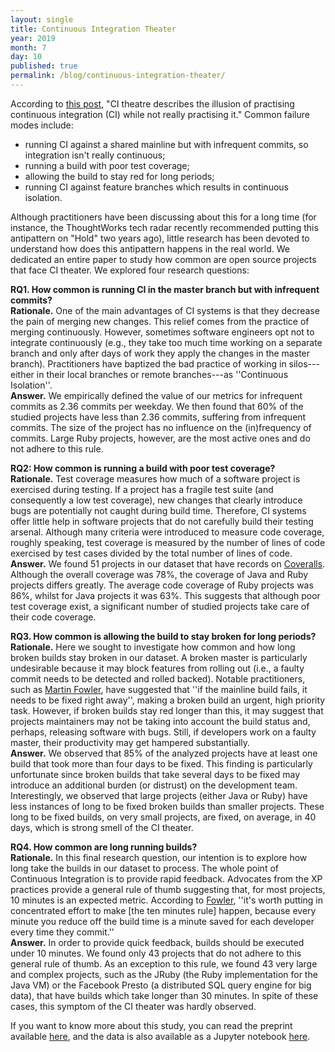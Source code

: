 ```yaml
---
layout: single
title: Continuous Integration Theater
year: 2019
month: 7
day: 10
published: true
permalink: /blog/continuous-integration-theater/
---
```


According to [this post](https://www.gocd.org/2017/05/16/its-not-CI-its-CI-theatre.html),
"CI theatre describes the illusion of practising continuous integration (CI)
while not really practising it." Common failure modes include:

- running CI against a shared mainline but with infrequent commits, so integration isn't really continuous;
- running a build with poor test coverage;
- allowing the build to stay red for long periods;
- running CI against feature branches which results in continuous isolation.

Although practitioners have been discussing about this for a long time (for instance,
the ThoughtWorks tech radar recently recommended putting this antipattern on
"Hold" two years ago), little research has been devoted to understand how does this
antipattern  happens in the real world. We dedicated an entire paper to study
how common are open source projects that face CI theater. We explored four research questions:

**RQ1. How common is running CI in the master branch but with infrequent commits?** <br>
**Rationale.** One of the main advantages of CI systems is that they decrease the pain of merging new changes. This relief comes from the practice of merging continuously. However, sometimes software engineers opt not to integrate continuously (e.g., they take too much time working on a separate branch and only after days of work they apply the changes in the master branch). Practitioners have baptized the bad practice of working in silos---either in their local branches or remote branches---as ''Continuous Isolation''.<br>
**Answer.** We empirically defined the value of our metrics for infrequent commits as 2.36 commits per weekday. We then found that 60% of the studied projects have less than 2.36 commits, suffering from infrequent commits. The size of the project has no influence on the (in)frequency of commits. Large Ruby projects, however, are the most active ones and do not adhere to this rule.

**RQ2: How common is running a build with poor test coverage?**<br>
**Rationale.** Test coverage measures how much of a software project is exercised during testing. If a project has a fragile test suite (and consequently a low test coverage), new changes that clearly introduce bugs are potentially not caught during build time. Therefore, CI systems offer little help in software projects that do not carefully build their testing arsenal. Although many criteria were introduced to measure code coverage, roughly speaking, test coverage is measured by the number of lines of code exercised by test cases divided by the total number of lines of code.<br>
**Answer.**  We found 51 projects in our dataset that have records on [Coveralls](https://coveralls.io/). Although the overall coverage was 78%, the coverage of Java and Ruby projects differs greatly. The average code coverage of Ruby projects was 86%, whilst for Java projects it was 63%. This suggests that although poor test coverage exist, a significant number of studied projects take care of their code coverage.


**RQ3. How common is allowing the build to stay broken for long periods?**<br>
**Rationale.** Here we sought to investigate how common and how long broken builds stay broken in our dataset. A broken master is particularly undesirable because it may block features from rolling out (i.e., a faulty commit needs to be detected and rolled backed). Notable practitioners, such as [Martin Fowler](https://www.martinfowler.com/articles/continuousIntegration.html), have suggested that ''if the mainline build fails, it needs to be fixed right away'', making a broken build an urgent, high priority task. However, if broken builds stay red longer than this, it may suggest that projects maintainers may not be taking into account the build status and, perhaps, releasing software with bugs. Still, if developers work on a faulty master, their productivity may get hampered substantially.<br>
**Answer.** We observed that 85% of the analyzed projects have at least one build that took more than four days to be fixed. This finding is particularly unfortunate since broken builds that take several days to be fixed may introduce an additional burden (or distrust) on the development team. Interestingly, we observed that large projects (either Java or Ruby) have less instances of long to be fixed broken builds than smaller projects. These long to be fixed builds, on very small projects, are fixed, on average, in 40 days, which is strong smell of the CI theater.

**RQ4. How common are long running builds?**<br>
**Rationale.** In this final research question, our intention is to explore how long take the builds in our dataset to process. The whole point of Continuous Integration is to provide rapid feedback. Advocates from the XP practices provide a general rule of thumb suggesting that, for most projects, 10 minutes is an expected metric. According to [Fowler](https://www.martinfowler.com/articles/continuousIntegration.html), ''it's worth putting in concentrated effort to make [the ten minutes rule] happen, because every minute you reduce off the build time is a minute saved for each developer every time they commit.''<br>
**Answer.** In order to provide quick feedback, builds should be executed under 10 minutes. We found only 43 projects that do not adhere to this general rule of thumb. As an exception to this rule, we found 43 very large and complex projects, such as  the JRuby (the Ruby implementation for the Java VM) or the Facebook Presto (a distributed SQL query engine for big data), that have builds which take longer than 30 minutes. In spite of these cases, this symptom of the CI theater was hardly observed.

If you want to know more about this study, you can read the preprint available [here](https://arxiv.org/abs/1907.01602), and the data is also available as a Jupyter notebook [here](https://github.com/wagnernegrao/ci-analysis/).
